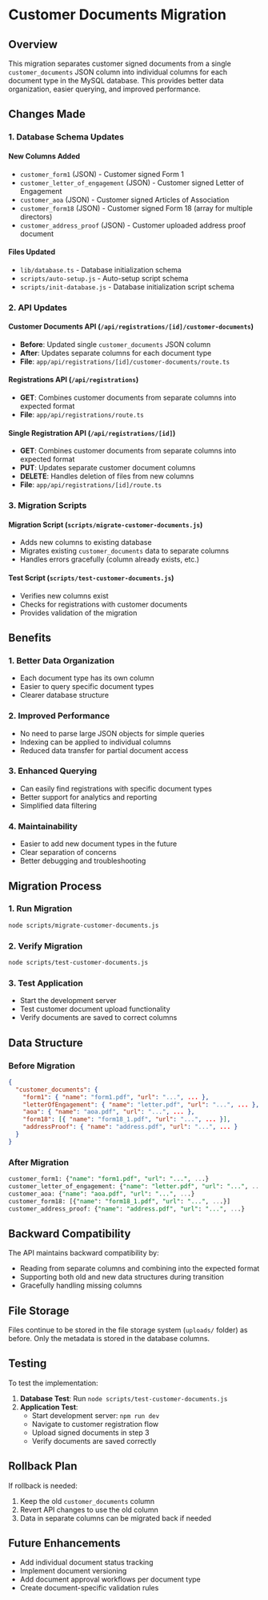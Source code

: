# Customer Documents Migration

## Overview

This migration separates customer signed documents from a single `customer_documents` JSON column into individual columns for each document type in the MySQL database. This provides better data organization, easier querying, and improved performance.

## Changes Made

### 1. Database Schema Updates

#### New Columns Added
- `customer_form1` (JSON) - Customer signed Form 1
- `customer_letter_of_engagement` (JSON) - Customer signed Letter of Engagement  
- `customer_aoa` (JSON) - Customer signed Articles of Association
- `customer_form18` (JSON) - Customer signed Form 18 (array for multiple directors)
- `customer_address_proof` (JSON) - Customer uploaded address proof document

#### Files Updated
- `lib/database.ts` - Database initialization schema
- `scripts/auto-setup.js` - Auto-setup script schema
- `scripts/init-database.js` - Database initialization script schema

### 2. API Updates

#### Customer Documents API (`/api/registrations/[id]/customer-documents`)
- **Before**: Updated single `customer_documents` JSON column
- **After**: Updates separate columns for each document type
- **File**: `app/api/registrations/[id]/customer-documents/route.ts`

#### Registrations API (`/api/registrations`)
- **GET**: Combines customer documents from separate columns into expected format
- **File**: `app/api/registrations/route.ts`

#### Single Registration API (`/api/registrations/[id]`)
- **GET**: Combines customer documents from separate columns into expected format
- **PUT**: Updates separate customer document columns
- **DELETE**: Handles deletion of files from new columns
- **File**: `app/api/registrations/[id]/route.ts`

### 3. Migration Scripts

#### Migration Script (`scripts/migrate-customer-documents.js`)
- Adds new columns to existing database
- Migrates existing `customer_documents` data to separate columns
- Handles errors gracefully (column already exists, etc.)

#### Test Script (`scripts/test-customer-documents.js`)
- Verifies new columns exist
- Checks for registrations with customer documents
- Provides validation of the migration

## Benefits

### 1. Better Data Organization
- Each document type has its own column
- Easier to query specific document types
- Clearer database structure

### 2. Improved Performance
- No need to parse large JSON objects for simple queries
- Indexing can be applied to individual columns
- Reduced data transfer for partial document access

### 3. Enhanced Querying
- Can easily find registrations with specific document types
- Better support for analytics and reporting
- Simplified data filtering

### 4. Maintainability
- Easier to add new document types in the future
- Clear separation of concerns
- Better debugging and troubleshooting

## Migration Process

### 1. Run Migration
```bash
node scripts/migrate-customer-documents.js
```

### 2. Verify Migration
```bash
node scripts/test-customer-documents.js
```

### 3. Test Application
- Start the development server
- Test customer document upload functionality
- Verify documents are saved to correct columns

## Data Structure

### Before Migration
```json
{
  "customer_documents": {
    "form1": { "name": "form1.pdf", "url": "...", ... },
    "letterOfEngagement": { "name": "letter.pdf", "url": "...", ... },
    "aoa": { "name": "aoa.pdf", "url": "...", ... },
    "form18": [{ "name": "form18_1.pdf", "url": "...", ... }],
    "addressProof": { "name": "address.pdf", "url": "...", ... }
  }
}
```

### After Migration
```sql
customer_form1: {"name": "form1.pdf", "url": "...", ...}
customer_letter_of_engagement: {"name": "letter.pdf", "url": "...", ...}
customer_aoa: {"name": "aoa.pdf", "url": "...", ...}
customer_form18: [{"name": "form18_1.pdf", "url": "...", ...}]
customer_address_proof: {"name": "address.pdf", "url": "...", ...}
```

## Backward Compatibility

The API maintains backward compatibility by:
- Reading from separate columns and combining into the expected format
- Supporting both old and new data structures during transition
- Gracefully handling missing columns

## File Storage

Files continue to be stored in the file storage system (`uploads/` folder) as before. Only the metadata is stored in the database columns.

## Testing

To test the implementation:

1. **Database Test**: Run `node scripts/test-customer-documents.js`
2. **Application Test**: 
   - Start development server: `npm run dev`
   - Navigate to customer registration flow
   - Upload signed documents in step 3
   - Verify documents are saved correctly

## Rollback Plan

If rollback is needed:
1. Keep the old `customer_documents` column
2. Revert API changes to use the old column
3. Data in separate columns can be migrated back if needed

## Future Enhancements

- Add individual document status tracking
- Implement document versioning
- Add document approval workflows per document type
- Create document-specific validation rules 